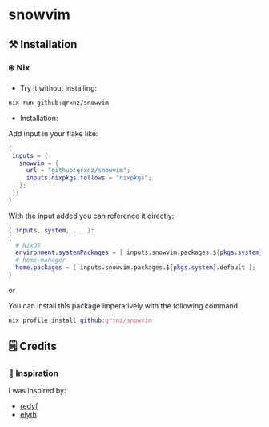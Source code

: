 # snowvim

## ⚒️ Installation

### ❄️ Nix
- Try it without installing:
```sh
nix run github:qrxnz/snowvim
```
- Installation:  

Add input in your flake like:  
```nix
{
 inputs = {
   snowvim = {
     url = "github:qrxnz/snowvim";
     inputs.nixpkgs.follows = "nixpkgs";
   };
 };
}
```
With the input added you can reference it directly:  

```nix
{ inputs, system, ... }:
{
  # NixOS
  environment.systemPackages = [ inputs.snowvim.packages.${pkgs.system}.default ];
  # home-manager
  home.packages = [ inputs.snowvim.packages.${pkgs.system}.default ];
}
```
or

You can install this package imperatively with the following command

```nix
nix profile install github:qrxnz/snowvim
```

## 🗒️ Credits

### 🎨 Inspiration

I was inspired by:
- [redyf](https://github.com/redyf/Neve)
- [elyth](https://github.com/elythh/nixvim)
